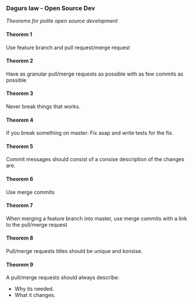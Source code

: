 ### Dagurs law - Open Source Dev

_Theorems for polite open source development_ 

#### Theorem 1

Use feature branch and pull request/merge request

#### Theorem 2

Have as granular pull/merge requests as possible with as few commits as possible

#### Theorem 3

Never break things that works.

#### Theorem 4

If you break something on master: Fix asap and write tests for the fix.

#### Theorem 5 

Commit messages should consist of a consise description of the changes are.

#### Theorem 6

Use merge commits

#### Theorem 7

When merging a feature branch into master, use merge commits with a link to the pull/merge request

#### Theorem 8

Pull/merge requests titles should be unique and konsise.

#### Theorem 9

A pull/merge requests should always describe:
* Why its needed.
* What it changes.
